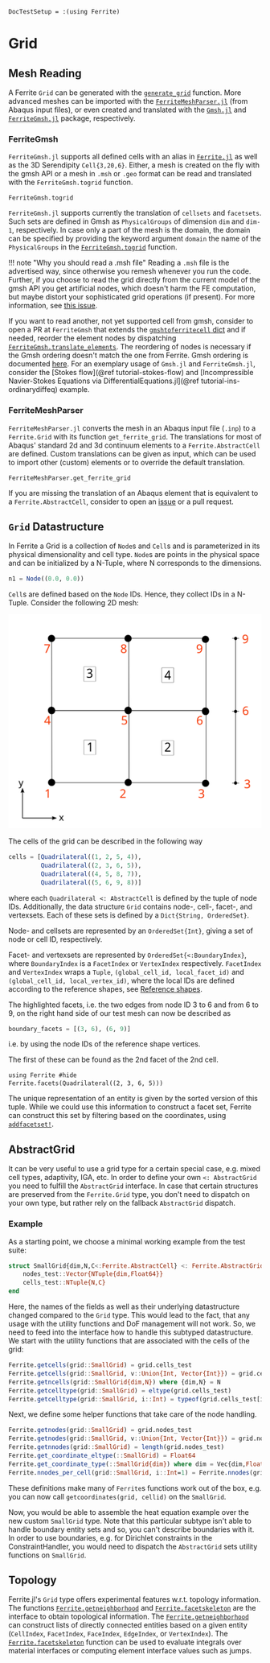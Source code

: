 ```@meta
DocTestSetup = :(using Ferrite)
```

# Grid

## Mesh Reading

A Ferrite `Grid` can be generated with the [`generate_grid`](@ref) function.
More advanced meshes can be imported with the
[`FerriteMeshParser.jl`](https://github.com/Ferrite-FEM/FerriteMeshParser.jl) (from Abaqus input files),
or even created and translated with the [`Gmsh.jl`](https://github.com/JuliaFEM/Gmsh.jl) and [`FerriteGmsh.jl`](https://github.com/Ferrite-FEM/FerriteGmsh.jl) package, respectively.

### FerriteGmsh

`FerriteGmsh.jl` supports all defined cells with an alias in [`Ferrite.jl`](https://github.com/Ferrite-FEM/Ferrite.jl/blob/master/src/Grid/grid.jl#L39-L54) as well as the 3D Serendipity `Cell{3,20,6}`.
Either, a mesh is created on the fly with the gmsh API or a mesh in `.msh` or `.geo` format can be read and translated with the `FerriteGmsh.togrid` function.
```@docs
FerriteGmsh.togrid
```
`FerriteGmsh.jl` supports currently the translation of `cellsets` and `facetsets`.
Such sets are defined in Gmsh as `PhysicalGroups` of dimension `dim` and `dim-1`, respectively.
In case only a part of the mesh is the domain, the domain can be specified by providing the keyword argument `domain` the name of the `PhysicalGroups` in the [`FerriteGmsh.togrid`](@ref) function.

!!! note "Why you should read a .msh file"
    Reading a `.msh` file is the advertised way, since otherwise you remesh whenever you run the code.
    Further, if you choose to read the grid directly from the current model of the gmsh API you get artificial nodes,
    which doesn't harm the FE computation, but maybe distort your sophisticated grid operations (if present).
    For more information, see [this issue](https://github.com/Ferrite-FEM/FerriteGmsh.jl/issues/20).

If you want to read another, not yet supported cell from gmsh, consider to open a PR at `FerriteGmsh` that extends the [`gmshtoferritecell` dict](https://github.com/Ferrite-FEM/FerriteGmsh.jl/blob/c9de4f64b3ad3c73fcb36758855a6e517c6d0d95/src/FerriteGmsh.jl#L6-L15)
and if needed, reorder the element nodes by dispatching [`FerriteGmsh.translate_elements`](https://github.com/Ferrite-FEM/FerriteGmsh.jl/blob/c9de4f64b3ad3c73fcb36758855a6e517c6d0d95/src/FerriteGmsh.jl#L17-L63).
The reordering of nodes is necessary if the Gmsh ordering doesn't match the one from Ferrite. Gmsh ordering is documented [here](https://gmsh.info/doc/texinfo/gmsh.html#Node-ordering).
For an exemplary usage of `Gmsh.jl` and `FerriteGmsh.jl`, consider the [Stokes flow](@ref tutorial-stokes-flow) and [Incompressible Navier-Stokes Equations via DifferentialEquations.jl](@ref tutorial-ins-ordinarydiffeq) example.

### FerriteMeshParser

`FerriteMeshParser.jl` converts the mesh in an Abaqus input file (`.inp`) to a `Ferrite.Grid` with its function `get_ferrite_grid`.
The translations for most of Abaqus' standard 2d and 3d continuum elements to a `Ferrite.AbstractCell` are defined.
Custom translations can be given as input, which can be used to import other (custom) elements or to override the default translation.
```@docs
FerriteMeshParser.get_ferrite_grid
```

If you are missing the translation of an Abaqus element that is equivalent to a `Ferrite.AbstractCell`,
consider to open an [issue](https://github.com/Ferrite-FEM/FerriteMeshParser.jl/issues/new) or a pull request.

## `Grid` Datastructure

In Ferrite a Grid is a collection of `Node`s and `Cell`s and is parameterized in its physical dimensionality and cell type.
`Node`s are points in the physical space and can be initialized by a N-Tuple, where N corresponds to the dimensions.

```julia
n1 = Node((0.0, 0.0))
```

`Cell`s are defined based on the `Node` IDs. Hence, they collect IDs in a N-Tuple.
Consider the following 2D mesh:

![global mesh](./assets/global_mesh.svg)

The cells of the grid can be described in the following way

```julia
cells = [Quadrilateral((1, 2, 5, 4)),
         Quadrilateral((2, 3, 6, 5)),
         Quadrilateral((4, 5, 8, 7)),
         Quadrilateral((5, 6, 9, 8))]
```

where each `Quadrilateral <: AbstractCell` is defined by the tuple of node IDs.
Additionally, the data structure `Grid` contains node-, cell-, facet-, and vertexsets.
Each of these sets is defined by a `Dict{String, OrderedSet}`.

Node- and cellsets are represented by an `OrderedSet{Int}`, giving a set of node or cell ID, respectively.

Facet- and vertexsets are represented by `OrderedSet{<:BoundaryIndex}`, where `BoundaryIndex` is a `FacetIndex` or `VertexIndex` respectively.
`FacetIndex` and `VertexIndex` wraps a `Tuple`, `(global_cell_id, local_facet_id)` and `(global_cell_id, local_vertex_id)`, where the local IDs
are defined according to the reference shapes, see [Reference shapes](@ref).

The highlighted facets, i.e. the two edges from node ID 3 to 6 and from 6 to 9, on the right hand side of our test mesh can now be described as

```julia
boundary_facets = [(3, 6), (6, 9)]
```
i.e. by using the node IDs of the reference shape vertices.

The first of these can be found as the 2nd facet of the 2nd cell.
```@repl
using Ferrite #hide
Ferrite.facets(Quadrilateral((2, 3, 6, 5)))
```

The unique representation of an entity is given by the sorted version of this tuple.
While we could use this information to construct a facet set, Ferrite can construct this
set by filtering based on the coordinates, using [`addfacetset!`](@ref).

## AbstractGrid

It can be very useful to use a grid type for a certain special case, e.g. mixed cell types, adaptivity, IGA, etc.
In order to define your own `<: AbstractGrid` you need to fulfill the `AbstractGrid` interface.
In case that certain structures are preserved from the `Ferrite.Grid` type, you don't need to dispatch on your own type, but rather rely on the fallback `AbstractGrid` dispatch.

### Example

As a starting point, we choose a minimal working example from the test suite:

```julia
struct SmallGrid{dim,N,C<:Ferrite.AbstractCell} <: Ferrite.AbstractGrid{dim}
    nodes_test::Vector{NTuple{dim,Float64}}
    cells_test::NTuple{N,C}
end
```

Here, the names of the fields as well as their underlying datastructure changed compared to the `Grid` type. This would lead to the fact, that any usage
with the utility functions and DoF management will not work. So, we need to feed into the interface how to handle this subtyped datastructure.
We start with the utility functions that are associated with the cells of the grid:

```julia
Ferrite.getcells(grid::SmallGrid) = grid.cells_test
Ferrite.getcells(grid::SmallGrid, v::Union{Int, Vector{Int}}) = grid.cells_test[v]
Ferrite.getncells(grid::SmallGrid{dim,N}) where {dim,N} = N
Ferrite.getcelltype(grid::SmallGrid) = eltype(grid.cells_test)
Ferrite.getcelltype(grid::SmallGrid, i::Int) = typeof(grid.cells_test[i])
```

Next, we define some helper functions that take care of the node handling.

```julia
Ferrite.getnodes(grid::SmallGrid) = grid.nodes_test
Ferrite.getnodes(grid::SmallGrid, v::Union{Int, Vector{Int}}) = grid.nodes_test[v]
Ferrite.getnnodes(grid::SmallGrid) = length(grid.nodes_test)
Ferrite.get_coordinate_eltype(::SmallGrid) = Float64
Ferrite.get_coordinate_type(::SmallGrid{dim}) where dim = Vec{dim,Float64}
Ferrite.nnodes_per_cell(grid::SmallGrid, i::Int=1) = Ferrite.nnodes(grid.cells_test[i])
```

These definitions make many of `Ferrite`s functions work out of the box, e.g. you can now call
`getcoordinates(grid, cellid)` on the `SmallGrid`.

Now, you would be able to assemble the heat equation example over the new custom `SmallGrid` type.
Note that this particular subtype isn't able to handle boundary entity sets and so, you can't describe boundaries with it.
In order to use boundaries, e.g. for Dirichlet constraints in the ConstraintHandler, you would need to dispatch the `AbstractGrid` sets utility functions on `SmallGrid`.

## Topology

Ferrite.jl's `Grid` type offers experimental features w.r.t. topology information. The functions [`Ferrite.getneighborhood`](@ref) and [`Ferrite.facetskeleton`](@ref)
are the interface to obtain topological information. The [`Ferrite.getneighborhood`](@ref) can construct lists of directly connected entities based on a given entity
(`CellIndex`, `FacetIndex`, `FaceIndex`, `EdgeIndex`, or `VertexIndex`).
The [`Ferrite.facetskeleton`](@ref) function can be used to evaluate integrals over material interfaces or computing element interface values such as jumps.
